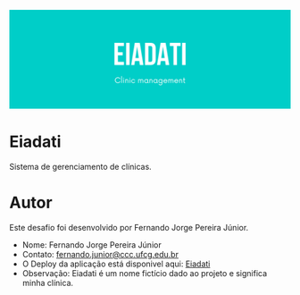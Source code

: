 ![fig1](eiadati.png)

# Eiadati
Sistema de gerenciamento de clínicas.
# Autor
Este desafio foi desenvolvido por Fernando Jorge Pereira Júnior.

- Nome: Fernando Jorge Pereira Júnior
- Contato: fernando.junior@ccc.ufcg.edu.br
- O Deploy da aplicação está disponivel aqui: [Eiadati](https://eiadati.herokuapp.com/login)
- Observação: Eiadati é um nome fictício dado ao projeto e significa minha clínica.
